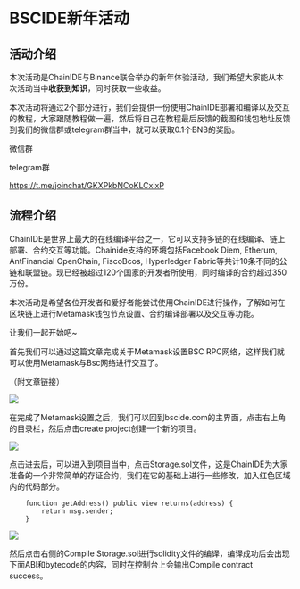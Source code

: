 # BSCIDE新年活动
## 活动介绍

本次活动是ChainIDE与Binance联合举办的新年体验活动，我们希望大家能从本次活动当中**收获到知识**，同时获取一些收益。

本次活动将通过2个部分进行，我们会提供一份使用ChainIDE部署和编译以及交互的教程，大家跟随教程做一遍，然后将自己在教程最后反馈的截图和钱包地址反馈到我们的微信群或telegram群当中，就可以获取0.1个BNB的奖励。

微信群

telegram群

https://t.me/joinchat/GKXPkbNCoKLCxixP

## 流程介绍

ChainIDE是世界上最大的在线编译平台之一，它可以支持多链的在线编译、链上部署、合约交互等功能。Chainide支持的环境包括Facebook Diem, Etherum, AntFinancial OpenChain, FiscoBcos, Hyperledger Fabric等共计10条不同的公链和联盟链。现已经被超过120个国家的开发者所使用，同时编译的合约超过350万份。

本次活动是希望各位开发者和爱好者能尝试使用ChainIDE进行操作，了解如何在区块链上进行Metamask钱包节点设置、合约编译部署以及交互等功能。

让我们一起开始吧~

首先我们可以通过这篇文章完成关于Metamask设置BSC RPC网络，这样我们就可以使用Metamask与Bsc网络进行交互了。

（附文章链接）

![](https://github.com/prophetyy18/BSCIDE-/blob/master/picture/Spring%E6%B4%BB%E5%8A%A8%E5%9B%BE1.png)

在完成了Metamask设置之后，我们可以回到bscide.com的主界面，点击右上角的目录栏，然后点击create project创建一个新的项目。

![](https://github.com/prophetyy18/BSCIDE-/blob/master/picture/Spring%E6%B4%BB%E5%8A%A8%E5%9B%BE2.png)

点击进去后，可以进入到项目当中，点击Storage.sol文件，这是ChainIDE为大家准备的一个非常简单的存证合约，我们在它的基础上进行一些修改，加入红色区域内的代码部分。

```
    function getAddress() public view returns(address) {
        return msg.sender;
    }
```
 
![](https://github.com/prophetyy18/BSCIDE-/blob/master/picture/Spring%E6%B4%BB%E5%8A%A8%E5%9B%BE3.png)

然后点击右侧的Compile Storage.sol进行solidity文件的编译，编译成功后会出现下面ABI和bytecode的内容，同时在控制台上会输出Compile contract success。




